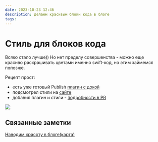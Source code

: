 ```yaml
---
date: 2023-10-23 12:46
description: делаем красивым блоки кода в блоге
tags:
---
```


# Стиль для блоков кода

Всяко стало лучше)) Но нет пределу совершенства - можно еще красиво раскрашивать цветами именно swift-код, но этим займемся попозже. 

Рецепт прост:
- есть уже готовый Publish [плагин с докой](https://github.com/johnsundell/splashpublishplugin)
- подсмотрел стили на [сайте](https://www.avanderlee.com/concurrency/thread-dispatching-actor-execution/)
- добавил плагин и стили - [подробности в PR ](https://github.com/flyer2001/myBlog/pull/9/files)


![](https://habrastorage.org/webt/xy/z1/iv/xyz1ivi95ufvb2cexjstvdgbbzu.png)

## Связанные заметки 
[Наводим красоту в блоге(карта)](/posts/discover-blog-style)

